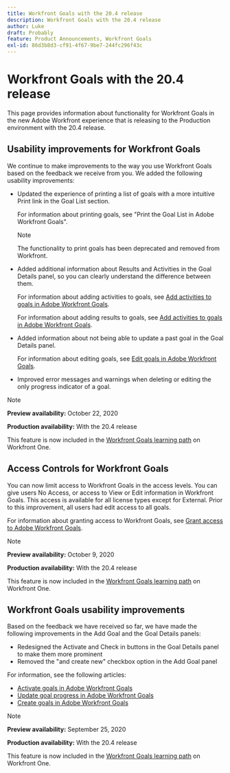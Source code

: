 ```yaml
---
title: Workfront Goals with the 20.4 release
description: Workfront Goals with the 20.4 release
author: Luke
draft: Probably
feature: Product Announcements, Workfront Goals
exl-id: 86d3b8d3-cf91-4f67-9be7-244fc296f43c
---
```

# Workfront Goals with the 20.4 release

This page provides information about functionality for Workfront Goals in the new Adobe Workfront experience that is releasing to the Production environment with the 20.4 release.

## Usability improvements for Workfront Goals

We continue to make improvements to the way you use Workfront Goals based on the feedback we receive from you. We added the following usability improvements:

* Updated the experience of printing a list of goals with a more intuitive Print link in the Goal List section.

  For information about printing goals, see "Print the Goal List in Adobe Workfront Goals".

  >[!NOTE]
  >
  >  The functionality to print goals has been deprecated and removed from Workfront.


* Added additional information about Results and Activities in the Goal Details panel, so you can clearly understand the difference between them.

  For information about adding activities to goals, see [Add activities to goals in Adobe Workfront Goals](../../../workfront-goals/results-and-activities/add-activities-to-goals.md).

  For information about adding results to goals, see [Add activities to goals in Adobe Workfront Goals](../../../workfront-goals/results-and-activities/add-activities-to-goals.md).

* Added information about not being able to update a past goal in the Goal Details panel.

  For information about editing goals, see [Edit goals in Adobe Workfront Goals](../../../workfront-goals/goal-management/edit-goals.md).

* Improved error messages and warnings when deleting or editing the only progress indicator of a goal.

>[!NOTE]
>
>**Preview availability:** October 22, 2020
>
>**Production availability:**&nbsp;With the 20.4 release

This feature is now included in the [Workfront Goals learning path](https://one.workfront.com/s/getting-started?tabset-9473f=c292c) on Workfront One.

## Access Controls for Workfront Goals

You can now limit access to Workfront Goals in the access levels. You can give users No Access, or access to View or Edit information in Workfront Goals. This access is available for all license types except for External. Prior to this improvement, all users had edit access to all goals.

For information about granting access to Workfront Goals, see [Grant access to Adobe Workfront Goals](../../../administration-and-setup/add-users/configure-and-grant-access/grant-access-goals.md).

>[!NOTE]
>
>**Preview availability:** October 9, 2020
>
>**Production availability:**&nbsp;With the 20.4 release

This feature is now included in the [Workfront Goals learning path](https://one.workfront.com/s/getting-started?tabset-9473f=c292c) on Workfront One.

## Workfront Goals usability improvements

Based on the feedback we have received so far, we have made the following improvements in the Add Goal and the Goal Details panels:

* Redesigned the Activate and Check in buttons in the Goal Details panel to make them more prominent&nbsp;
* Removed the "and create new" checkbox option in the Add Goal panel

For information, see the following articles:

* [Activate goals in Adobe Workfront Goals](../../../workfront-goals/goal-management/activate-goals.md) 
* [Update goal progress in Adobe Workfront Goals](../../../workfront-goals/goal-review-and-workfront-goals-sections/check-in-goals.md) 
* [Create goals in Adobe Workfront Goals](../../../workfront-goals/goal-management/create-goals.md)

>[!NOTE]
>
>**Preview availability:** September 25, 2020
>
>**Production availability:**&nbsp;With the 20.4 release

This feature is now included in the [Workfront Goals learning path](https://one.workfront.com/s/getting-started?tabset-9473f=c292c) on Workfront One.
